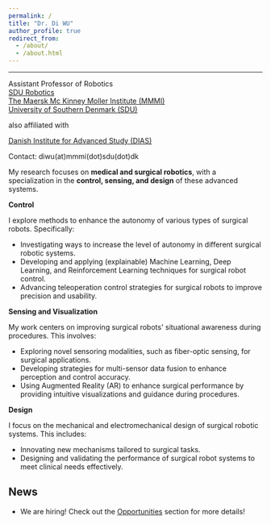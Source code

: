 ```yaml
---
permalink: /
title: "Dr. Di WU"
author_profile: true
redirect_from: 
  - /about/
  - /about.html
---
```

---
Assistant Professor of Robotics   
[SDU Robotics](https://www.sdu.dk/en/forskning/sdurobotics)  
[The Maersk Mc Kinney Moller Institute (MMMI)](https://www.sdu.dk/da/om-sdu/institutter-centre/mmmi_maersk_mckinney_moeller)  
[University of Southern Denmark (SDU)](https://www.sdu.dk/en)  

also affiliated with

[Danish Institute for Advanced Study (DIAS)](https://www.sdu.dk/en/forskning/dias)

Contact: diwu(at)mmmi(dot)sdu(dot)dk

My research focuses on **medical and surgical robotics**, with a specialization in the **control, sensing, and design** of these advanced systems.

**Control**

I explore methods to enhance the autonomy of various types of surgical robots. Specifically:  
+ Investigating ways to increase the level of autonomy in different surgical robotic systems.
+ Developing and applying (explainable) Machine Learning, Deep Learning, and Reinforcement Learning techniques for surgical robot control.
+ Advancing teleoperation control strategies for surgical robots to improve precision and usability.

**Sensing and Visualization**

My work centers on improving surgical robots' situational awareness during procedures. This involves:  
+ Exploring novel sensoring modalities, such as fiber-optic sensing, for surgical applications.
+ Developing strategies for multi-sensor data fusion to enhance perception and control accuracy.
+ Using Augmented Reality (AR) to enhance surgical performance by providing intuitive visualizations and guidance during procedures.

**Design**

I focus on the mechanical and electromechanical design of surgical robotic systems. This includes:  
+ Innovating new mechanisms tailored to surgical tasks.
+ Designing and validating the performance of surgical robot systems to meet clinical needs effectively.

News
----
+  We are hiring! Check out the [Opportunities](opportunities) section for more details!